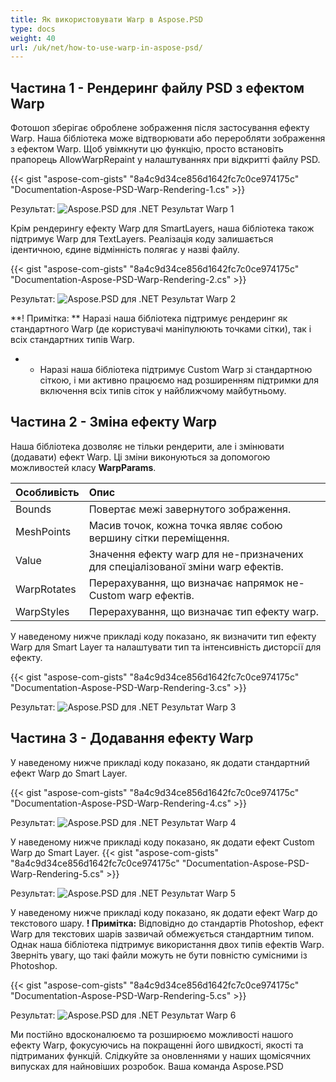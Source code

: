 ```yaml
---
title: Як використовувати Warp в Aspose.PSD
type: docs
weight: 40
url: /uk/net/how-to-use-warp-in-aspose-psd/
---
```


## **Частина 1 - Рендеринг файлу PSD з ефектом Warp**

Фотошоп зберігає оброблене зображення після застосування ефекту Warp. Наша бібліотека може відтворювати або переробляти зображення з ефектом Warp. Щоб увімкнути цю функцію, просто встановіть прапорець AllowWarpRepaint у налаштуваннях при відкритті файлу PSD.

{{< gist "aspose-com-gists" "8a4c9d34ce856d1642fc7c0ce974175c" "Documentation-Aspose-PSD-Warp-Rendering-1.cs" >}}

Результат:
![Aspose.PSD для .NET Результат Warp 1](warp1.png)

Крім рендерингу ефекту Warp для SmartLayers, наша бібліотека також підтримує Warp для TextLayers. Реалізація коду залишається ідентичною, єдине відмінність полягає у назві файлу.

{{< gist "aspose-com-gists" "8a4c9d34ce856d1642fc7c0ce974175c" "Documentation-Aspose-PSD-Warp-Rendering-2.cs" >}}

Результат:
![Aspose.PSD для .NET Результат Warp 2](warp2.png)

**! Примітка: ** Наразі наша бібліотека підтримує рендеринг як стандартного Warp (де користувачі маніпулюють точками сітки), так і всіх стандартних типів Warp.
* - Наразі наша бібліотека підтримує Custom Warp зі стандартною сіткою, і ми активно працюємо над розширенням підтримки для включення всіх типів сіток у найближчому майбутньому.


## **Частина 2 - Зміна ефекту Warp**

Наша бібліотека дозволяє не тільки рендерити, але і змінювати (додавати) ефект Warp.
Ці зміни виконуються за допомогою можливостей класу **WarpParams**.

| **Особливість** | **Опис**                                                         | 
|:-------------|:----------------------------------------------------------------------------|
| Bounds       | Повертає межі завернутого зображення.                                     |
| MeshPoints   | Масив точок, кожна точка являє собою вершину сітки переміщення.          |
| Value        | Значення ефекту warp для не-призначених для спеціалізованої зміни warp ефектів.  |
| WarpRotates  | Перерахування, що визначає напрямок не-Custom warp ефектів.            |
| WarpStyles   | Перерахування, що визначає тип ефекту warp.                            |

У наведеному нижче прикладі коду показано, як визначити тип ефекту Warp для Smart Layer та налаштувати тип та інтенсивність дисторсії для ефекту.

{{< gist "aspose-com-gists" "8a4c9d34ce856d1642fc7c0ce974175c" "Documentation-Aspose-PSD-Warp-Rendering-3.cs" >}}

Результат:
![Aspose.PSD для .NET Результат Warp 3](warp3.png)

## **Частина 3 - Додавання ефекту Warp**

У наведеному нижче прикладі коду показано, як додати стандартний ефект Warp до Smart Layer.

{{< gist "aspose-com-gists" "8a4c9d34ce856d1642fc7c0ce974175c" "Documentation-Aspose-PSD-Warp-Rendering-4.cs" >}}

Результат:
![Aspose.PSD для .NET Результат Warp 4](warp4.png)

У наведеному нижче прикладі коду показано, як додати ефект Custom Warp до Smart Layer.
{{< gist "aspose-com-gists" "8a4c9d34ce856d1642fc7c0ce974175c" "Documentation-Aspose-PSD-Warp-Rendering-5.cs" >}}

Результат:
![Aspose.PSD для .NET Результат Warp 5](warp5.png)

У наведеному нижче прикладі коду показано, як додати ефект Warp до текстового шару. 
**! Примітка:** Відповідно до стандартів Photoshop, ефект Warp для текстових шарів зазвичай обмежується стандартним типом. Однак наша бібліотека підтримує використання двох типів ефектів Warp. Зверніть увагу, що такі файли можуть не бути повністю сумісними із Photoshop.

{{< gist "aspose-com-gists" "8a4c9d34ce856d1642fc7c0ce974175c" "Documentation-Aspose-PSD-Warp-Rendering-5.cs" >}}

Результат:
![Aspose.PSD для .NET Результат Warp 6](warp6.png)

Ми постійно вдосконалюємо та розширюємо можливості нашого ефекту Warp, фокусуючись на покращенні його швидкості, якості та підтриманих функцій. Слідкуйте за оновленнями у наших щомісячних випусках для найновіших розробок.
Ваша команда Aspose.PSD
